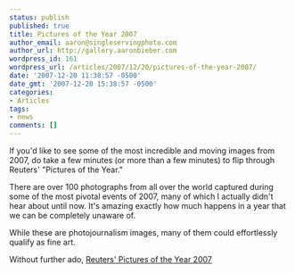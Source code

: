 ```yaml
---
status: publish
published: true
title: Pictures of the Year 2007
author_email: aaron@singleservingphoto.com
author_url: http://gallery.aaronbieber.com
wordpress_id: 161
wordpress_url: /articles/2007/12/20/pictures-of-the-year-2007/
date: '2007-12-20 11:38:57 -0500'
date_gmt: '2007-12-20 15:38:57 -0500'
categories:
- Articles
tags:
- news
comments: []
---
```

If you'd like to see some of the most incredible and moving images from
2007, do take a few minutes (or more than a few minutes) to flip through
Reuters' "Pictures of the Year."

There are over 100 photographs from all over the world captured during
some of the most pivotal events of 2007, many of which I actually didn't
hear about until now. It's amazing exactly how much happens in a year
that we can be completely unaware of.

While these are photojournalism images, many of them could effortlessly
qualify as fine art.

Without further ado, [Reuters' Pictures of the Year
2007](http://www.reuters.com/news/pictures/slideshow?collectionId=1067)
